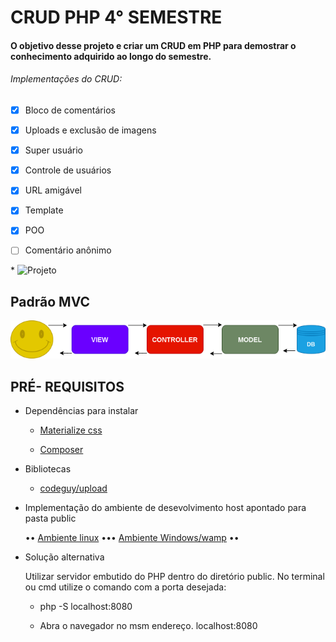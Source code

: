 # CRUD PHP 4° SEMESTRE

#### O objetivo desse projeto e criar um CRUD em PHP para demostrar o conhecimento adquirido ao longo do semestre.

###### Implementações do CRUD:

- [x] Bloco de comentários
- [x] Uploads e exclusão de imagens
- [x] Super usuário
- [x] Controle de usuários 
- [x] URL amigável 
- [x] Template
- [x] POO
- [ ] Comentário anônimo



\* ![Projeto](https://github.com/sandrosa1/novocrud/blob/main/public/images/crud.gif)



## Padrão MVC

  ![MVC](https://github.com/sandrosa1/novocrud/blob/main/public/images/MVC.png)



## PRÉ- REQUISITOS

- Dependências para instalar

    - [Materialize css](https://materializecss.com/getting-started.html)

    - [Composer](https://getcomposer.org/)


- Bibliotecas

    - [codeguy/upload](https://packagist.org/packages/codeguy/upload)
  

- Implementação do ambiente de desevolvimento host apontado para pasta public
    <p>
    •• <a href="https://hcode.com.br/blog/como-configurar-apache-virtual-hosts-no-linux-ubuntu">Ambiente linux</a> •••
    <a href="https://www.visualdicas.com.br/index.php/tools/web-server/4-como-alterar-um-servidor-virtual-wamp-server">Ambiente Windows/wamp</a> •• 
    </p>

  
- Solução alternativa
    
    Utilizar servidor embutido do PHP dentro do diretório public. No terminal ou cmd utilize o comando com a porta desejada:

    - php -S localhost:8080

    - Abra o navegador no msm endereço. localhost:8080